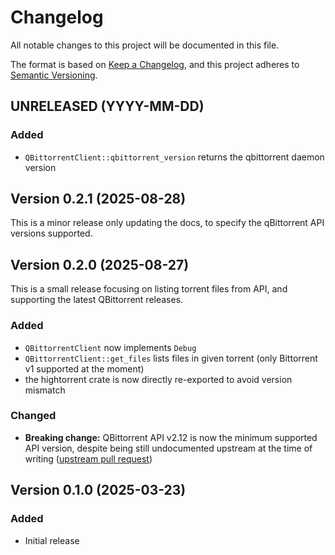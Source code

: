 # Changelog

All notable changes to this project will be documented in this file.

The format is based on [Keep a Changelog](https://keepachangelog.com/en/1.1.0/),
and this project adheres to [Semantic Versioning](https://semver.org/spec/v2.0.0.html).

## UNRELEASED (YYYY-MM-DD)

### Added

- `QBittorrentClient::qbittorrent_version` returns the qbittorrent daemon version

## Version 0.2.1 (2025-08-28)

This is a minor release only updating the docs, to specify the qBittorrent API versions supported.

## Version 0.2.0 (2025-08-27)

This is a small release focusing on listing torrent files from API, and supporting the latest QBittorrent releases.

### Added

- `QBittorrentClient` now implements `Debug`
- `QBittorrentClient::get_files` lists files in given torrent (only Bittorrent v1 supported at the moment)
- the hightorrent crate is now directly re-exported to avoid version mismatch

### Changed

- **Breaking change:** QBittorrent API v2.12 is now the minimum supported API version, despite being still
  undocumented upstream at the time of writing ([upstream pull request](https://github.com/qbittorrent/wiki/pull/29))

## Version 0.1.0 (2025-03-23)

### Added

- Initial release
